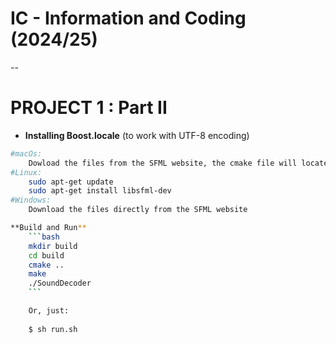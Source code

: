 # IC - Information and Coding (2024/25)

--
# PROJECT 1 : Part II

- **Installing Boost.locale** (to work with UTF-8 encoding)
```bash
#macOs:
    Dowload the files from the SFML website, the cmake file will locate it 
#Linux:
    sudo apt-get update
    sudo apt-get install libsfml-dev
#Windows:
    Download the files directly from the SFML website

**Build and Run**
    ```bash
    mkdir build
    cd build
    cmake ..
    make
    ./SoundDecoder
    ```

    Or, just:
    
    $ sh run.sh